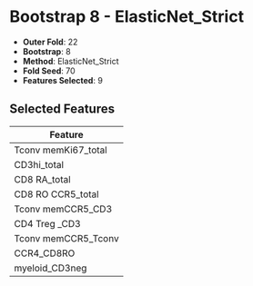# Bootstrap 8 - ElasticNet_Strict

- **Outer Fold**: 22
- **Bootstrap**: 8
- **Method**: ElasticNet_Strict
- **Fold Seed**: 70
- **Features Selected**: 9

## Selected Features

| Feature |
|---------|
| Tconv memKi67_total |
| CD3hi_total |
| CD8 RA_total |
| CD8 RO CCR5_total |
| Tconv memCCR5_CD3 |
| CD4 Treg _CD3 |
| Tconv memCCR5_Tconv |
| CCR4_CD8RO |
| myeloid_CD3neg |
